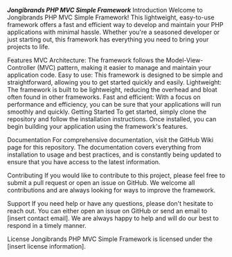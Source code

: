 ***Jongibrands PHP MVC Simple Framework***
Introduction
Welcome to Jongibrands PHP MVC Simple Framework! This lightweight, easy-to-use framework offers a fast and efficient way to develop and maintain your PHP applications with minimal hassle. Whether you're a seasoned developer or just starting out, this framework has everything you need to bring your projects to life.

Features
MVC Architecture: The framework follows the Model-View-Controller (MVC) pattern, making it easier to manage and maintain your application code.
Easy to use: This framework is designed to be simple and straightforward, allowing you to get started quickly and easily.
Lightweight: The framework is built to be lightweight, reducing the overhead and bloat often found in other frameworks.
Fast and efficient: With a focus on performance and efficiency, you can be sure that your applications will run smoothly and quickly.
Getting Started
To get started, simply clone the repository and follow the installation instructions. Once installed, you can begin building your application using the framework's features.

Documentation
For comprehensive documentation, visit the GitHub Wiki page for this repository. The documentation covers everything from installation to usage and best practices, and is constantly being updated to ensure that you have access to the latest information.

Contributing
If you would like to contribute to this project, please feel free to submit a pull request or open an issue on GitHub. We welcome all contributions and are always looking for ways to improve the framework.

Support
If you need help or have any questions, please don't hesitate to reach out. You can either open an issue on GitHub or send an email to [insert contact email]. We are always happy to help and will do our best to respond in a timely manner.

License
Jongibrands PHP MVC Simple Framework is licensed under the [insert license information].
